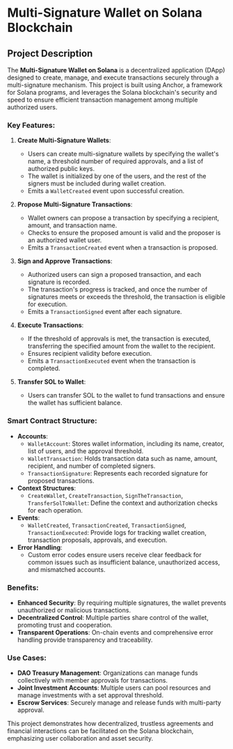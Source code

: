 # Multi-Signature Wallet on Solana Blockchain

## Project Description

The **Multi-Signature Wallet on Solana** is a decentralized application (DApp) designed to create, manage, and execute transactions securely through a multi-signature mechanism. This project is built using Anchor, a framework for Solana programs, and leverages the Solana blockchain's security and speed to ensure efficient transaction management among multiple authorized users.

### Key Features:

1. **Create Multi-Signature Wallets**:
   - Users can create multi-signature wallets by specifying the wallet's name, a threshold number of required approvals, and a list of authorized public keys.
   - The wallet is initialized by one of the users, and the rest of the signers must be included during wallet creation.
   - Emits a `WalletCreated` event upon successful creation.

2. **Propose Multi-Signature Transactions**:
   - Wallet owners can propose a transaction by specifying a recipient, amount, and transaction name.
   - Checks to ensure the proposed amount is valid and the proposer is an authorized wallet user.
   - Emits a `TransactionCreated` event when a transaction is proposed.

3. **Sign and Approve Transactions**:
   - Authorized users can sign a proposed transaction, and each signature is recorded.
   - The transaction's progress is tracked, and once the number of signatures meets or exceeds the threshold, the transaction is eligible for execution.
   - Emits a `TransactionSigned` event after each signature.

4. **Execute Transactions**:
   - If the threshold of approvals is met, the transaction is executed, transferring the specified amount from the wallet to the recipient.
   - Ensures recipient validity before execution.
   - Emits a `TransactionExecuted` event when the transaction is completed.

5. **Transfer SOL to Wallet**:
   - Users can transfer SOL to the wallet to fund transactions and ensure the wallet has sufficient balance.

### Smart Contract Structure:

- **Accounts**:
  - `WalletAccount`: Stores wallet information, including its name, creator, list of users, and the approval threshold.
  - `WalletTransaction`: Holds transaction data such as name, amount, recipient, and number of completed signers.
  - `TransactionSignature`: Represents each recorded signature for proposed transactions.
- **Context Structures**:
  - `CreateWallet`, `CreateTransaction`, `SignTheTransaction`, `TransferSolToWallet`: Define the context and authorization checks for each operation.
- **Events**:
  - `WalletCreated`, `TransactionCreated`, `TransactionSigned`, `TransactionExecuted`: Provide logs for tracking wallet creation, transaction proposals, approvals, and execution.
- **Error Handling**:
  - Custom error codes ensure users receive clear feedback for common issues such as insufficient balance, unauthorized access, and mismatched accounts.

### Benefits:

- **Enhanced Security**: By requiring multiple signatures, the wallet prevents unauthorized or malicious transactions.
- **Decentralized Control**: Multiple parties share control of the wallet, promoting trust and cooperation.
- **Transparent Operations**: On-chain events and comprehensive error handling provide transparency and traceability.

### Use Cases:

- **DAO Treasury Management**: Organizations can manage funds collectively with member approvals for transactions.
- **Joint Investment Accounts**: Multiple users can pool resources and manage investments with a set approval threshold.
- **Escrow Services**: Securely manage and release funds with multi-party approval.

This project demonstrates how decentralized, trustless agreements and financial interactions can be facilitated on the Solana blockchain, emphasizing user collaboration and asset security.
